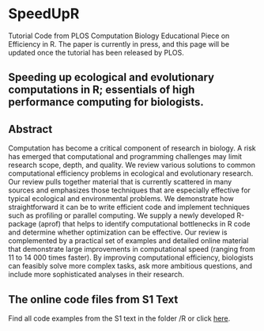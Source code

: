# SpeedUpR

Tutorial Code from PLOS Computation Biology Educational Piece on Efficiency in R. The paper is currently in press, and this page will be updated once the tutorial has been released by PLOS.

Speeding up ecological and evolutionary computations in R; essentials of high performance computing for biologists.
---

## Abstract
Computation has become a critical component of research in biology. A risk has emerged that computational and programming challenges may limit research scope, depth, and quality. We review various solutions to common computational efficiency problems in ecological and evolutionary research. Our review pulls together material that is currently scattered in many sources and emphasizes those techniques that are especially effective for typical ecological and environmental problems. We demonstrate how straightforward it can be to write efficient code and implement techniques such as profiling or parallel computing. We supply a newly developed R-package (aprof) that helps to identify computational bottlenecks in R code and determine whether optimization can be effective. Our review is complemented by a practical set of examples and detailed online material that demonstrate large improvements in computational speed (ranging from 11 to 14 000 times faster). By improving computational efficiency, biologists can feasibly solve more complex tasks, ask more ambitious questions, and include more sophisticated analyses in their research.

## The online code files from S1 Text

Find all code examples from the S1 text in the folder /R or click [here](https://github.com/MarcoDVisser/SpeedUpR/tree/master/R).
